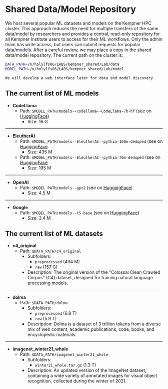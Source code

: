 # Shared Data/Model Repository

We host several popular ML datasets and models on the Kempner HPC cluster. This approach reduces the need for multiple transfers of the same data/model by researchers and provides a central, read-only repository for all Kempner Institute users to access for their ML workflows. Only the admin team has write access, but users can submit requests for popular data/models. After a careful review, we may place a copy in the shared data/model repository. The current path on the cluster is:

```bash
DATA_PATH=/n/holylfs06/LABS/kempner_shared/Lab/data
MODEL_PATH=/n/holylfs06/LABS/kempner_shared/Lab/model
```

```{note}
We will develop a web interface later for data and model discovery.
```


## The current list of ML models 

- **CodeLlama**
    - Path: `$MODEL_PATH/models--codellama--CodeLlama-7b-hf` (see on [HuggingFace]( https://huggingface.co/codellama/CodeLlama-7b-hf))
        - Size: 16 G
--- 

- **EleutherAI**
    - Path: `$MODEL_PATH/models--EleutherAI--pythia-160m-deduped` (see on [HuggingFace](https://huggingface.co/EleutherAI/pythia-160m-deduped)
        - Size: 435 M
    - Path: `$MODEL_PATH/models--EleutherAI--pythia-70m-deduped` (see on [HuggingFace](https://huggingface.co/EleutherAI/pythia-70m-deduped)
        - Size: 195 M 

---

- **OpenAI**
    - Path: `$MODEL_PATH/models--gpt2` (see on [HuggingFace](https://huggingface.co/gpt2))
        - Size: 4.5 M

--- 

- **Google**
    - Path: `$MODEL_PATH/models--t5-base` (see on [HuggingFace](https://huggingface.co/t5-base))
        - Size: 3.4 M

## The current list of ML datasets


- **c4_original**
  - Path: `$DATA_PATH/c4_original`
    - Subfolders: 
      - `preprocessed` (434 M)
      - `raw` (157 G)
    - Description: The original version of the "Colossal Clean Crawled Corpus" (C4) dataset, designed for training natural language processing models.

---

- **dolma**
  - Path: `$DATA_PATH/dolma`
    - Subfolders: 
      - `preprocessed` (6.8 T)
      - `raw` (5.9 T)
    - Description: Dolma is a dataset of 3 trillion tokens from a diverse mix of web content, academic publications, code, books, and encyclopedic materials.

---

- **imagenet_winter21_whole**
  - Path: `$DATA_PATH/imagenet_winter21_whole`
      - Subfolders:
        - `winter21_whole.tar.gz` (1.3 T)
      - Description: An updated version of the ImageNet dataset, containing a wide variety of annotated images for visual object recognition, collected during the winter of 2021.
